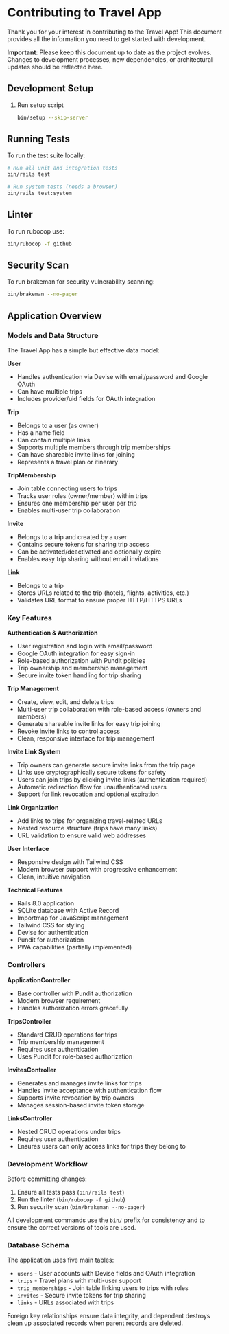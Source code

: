 # Contributing to Travel App

Thank you for your interest in contributing to the Travel App! This document provides all the information you need to get started with development.

**Important**: Please keep this document up to date as the project evolves. Changes to development processes, new dependencies, or architectural updates should be reflected here.

## Development Setup

1. Run setup script
   ```bash
   bin/setup --skip-server
   ```

## Running Tests

To run the test suite locally:

```bash
# Run all unit and integration tests
bin/rails test

# Run system tests (needs a browser)
bin/rails test:system
```

## Linter

To run rubocop use:

```bash
bin/rubocop -f github
```

## Security Scan

To run brakeman for security vulnerability scanning:

```bash
bin/brakeman --no-pager
```

## Application Overview

### Models and Data Structure

The Travel App has a simple but effective data model:

**User**
- Handles authentication via Devise with email/password and Google OAuth
- Can have multiple trips
- Includes provider/uid fields for OAuth integration

**Trip**
- Belongs to a user (as owner)
- Has a name field
- Can contain multiple links
- Supports multiple members through trip memberships
- Can have shareable invite links for joining
- Represents a travel plan or itinerary

**TripMembership**
- Join table connecting users to trips
- Tracks user roles (owner/member) within trips
- Ensures one membership per user per trip
- Enables multi-user trip collaboration

**Invite**
- Belongs to a trip and created by a user
- Contains secure tokens for sharing trip access
- Can be activated/deactivated and optionally expire
- Enables easy trip sharing without email invitations

**Link**
- Belongs to a trip
- Stores URLs related to the trip (hotels, flights, activities, etc.)
- Validates URL format to ensure proper HTTP/HTTPS URLs

### Key Features

**Authentication & Authorization**
- User registration and login with email/password
- Google OAuth integration for easy sign-in
- Role-based authorization with Pundit policies
- Trip ownership and membership management
- Secure invite token handling for trip sharing

**Trip Management**
- Create, view, edit, and delete trips
- Multi-user trip collaboration with role-based access (owners and members)
- Generate shareable invite links for easy trip joining
- Revoke invite links to control access
- Clean, responsive interface for trip management

**Invite Link System**
- Trip owners can generate secure invite links from the trip page
- Links use cryptographically secure tokens for safety
- Users can join trips by clicking invite links (authentication required)
- Automatic redirection flow for unauthenticated users
- Support for link revocation and optional expiration

**Link Organization**
- Add links to trips for organizing travel-related URLs
- Nested resource structure (trips have many links)
- URL validation to ensure valid web addresses

**User Interface**
- Responsive design with Tailwind CSS
- Modern browser support with progressive enhancement
- Clean, intuitive navigation

**Technical Features**
- Rails 8.0 application
- SQLite database with Active Record
- Importmap for JavaScript management
- Tailwind CSS for styling
- Devise for authentication
- Pundit for authorization
- PWA capabilities (partially implemented)

### Controllers

**ApplicationController**
- Base controller with Pundit authorization
- Modern browser requirement
- Handles authorization errors gracefully

**TripsController**
- Standard CRUD operations for trips
- Trip membership management
- Requires user authentication
- Uses Pundit for role-based authorization

**InvitesController**
- Generates and manages invite links for trips
- Handles invite acceptance with authentication flow
- Supports invite revocation by trip owners
- Manages session-based invite token storage

**LinksController**
- Nested CRUD operations under trips
- Requires user authentication
- Ensures users can only access links for trips they belong to

### Development Workflow

Before committing changes:
1. Ensure all tests pass (`bin/rails test`)
2. Run the linter (`bin/rubocop -f github`)
3. Run security scan (`bin/brakeman --no-pager`)

All development commands use the `bin/` prefix for consistency and to ensure the correct versions of tools are used.

### Database Schema

The application uses five main tables:
- `users` - User accounts with Devise fields and OAuth integration
- `trips` - Travel plans with multi-user support
- `trip_memberships` - Join table linking users to trips with roles
- `invites` - Secure invite tokens for trip sharing
- `links` - URLs associated with trips

Foreign key relationships ensure data integrity, and dependent destroys clean up associated records when parent records are deleted.